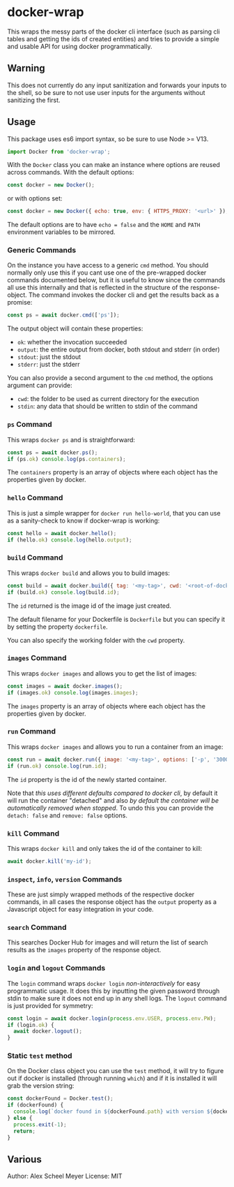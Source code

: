 # docker-wrap
This wraps the messy parts of the docker cli interface (such as parsing cli tables and getting the ids of created
entities) and tries to provide a simple and usable API for using docker programmatically.

## Warning
This does not currently do any input sanitization and forwards your inputs to the shell, so be sure to not
use user inputs for the arguments without sanitizing the first.

## Usage
This package uses es6 import syntax, so be sure to use Node >= V13.

```js
import Docker from 'docker-wrap';
```

With the `Docker` class you can make an instance where options are reused across commands. With the default
options:

```js
const docker = new Docker();
```

or with options set:


```js
const docker = new Docker({ echo: true, env: { HTTPS_PROXY: '<url>' });
```

The default options are to have `echo = false` and the `HOME` and `PATH` environment variables to be mirrored.


### Generic Commands
On the instance you have access to a generic `cmd` method. You should normally only use this if you cant use
one of the pre-wrapped docker commands documented below, but it is useful to know since the commands all use
this internally and that is reflected in the structure of the response-object. The command invokes the docker
cli and get the results back as a promise:

```js
const ps = await docker.cmd(['ps']);
```

The output object will contain these properties:

 - `ok`: whether the invocation succeeded
 - `output`: the entire output from docker, both stdout and stderr (in order)
 - `stdout`: just the stdout
 - `stderr`: just the stderr

You can also provide a second argument to the `cmd` method, the options argument can provide:

 - `cwd`: the folder to be used as current directory for the execution
 - `stdin`: any data that should be written to stdin of the command

### `ps` Command
This wraps `docker ps` and is straightforward:

```js
const ps = await docker.ps();
if (ps.ok) console.log(ps.containers);
```

The `containers` property is an array of objects where each object has the properties given by docker.

### `hello` Command
This is just a simple wrapper for `docker run hello-world`, that you can use as a sanity-check to know
if docker-wrap is working:

```js
const hello = await docker.hello();
if (hello.ok) console.log(hello.output);
```

### `build` Command
This wraps `docker build` and allows you to build images:

```js
const build = await docker.build({ tag: '<my-tag>', cwd: '<root-of-docker-project' });
if (build.ok) console.log(build.id);
```

The `id` returned is the image id of the image just created.

The default filename for your Dockerfile is `Dockerfile` but you can specify it by setting the property `dockerfile`.

You can also specify the working folder with the `cwd` property.


### `images` Command
This wraps `docker images` and allows you to get the list of images:

```js
const images = await docker.images();
if (images.ok) console.log(images.images);
```

The `images` property is an array of objects where each object has the properties given by docker.


### `run` Command
This wraps `docker images` and allows you to run a container from an image:

```js
const run = await docker.run({ image: '<my-tag>', options: ['-p', '3000:3000'] });
if (run.ok) console.log(run.id);
```

The `id` property is the id of the newly started container.

Note that _this uses different defaults compared to docker cli_, by default it will run the container
"detached" and also _by default the container will be automatically removed when stopped_. To undo
this you can provide the `detach: false` and `remove: false` options.


### `kill` Command
This wraps `docker kill` and only takes the id of the container to kill:

```js
await docker.kill('my-id');
```

### `inspect`, `info`, `version` Commands
These are just simply wrapped methods of the respective docker commands, in all cases the response
object has the `output` property as a Javascript object for easy integration in your code.

### `search` Command
This searches Docker Hub for images and will return the list of search results as the `images`
property of the response object.

### `login` and `logout` Commands
The `login` command wraps `docker login` _non-interactively_ for easy programmatic usage. It does this
by inputting the given password through stdin to make sure it does not end up in any shell logs. The
`logout` command is just provided for symmetry:

```js
const login = await docker.login(process.env.USER, process.env.PW);
if (login.ok) {
  await docker.logout();
}
```

### Static `test` method
On the Docker class object you can use the `test` method, it will try to figure out if docker is installed
(through running `which`) and if it is installed it will grab the version string:

```js
const dockerFound = Docker.test();
if (dockerFound) {
  console.log(`docker found in ${dockerFound.path} with version ${dockerFound.version}`);
} else {
  process.exit(-1);
  return;
}
```

## Various

Author: Alex Scheel Meyer
License: MIT

